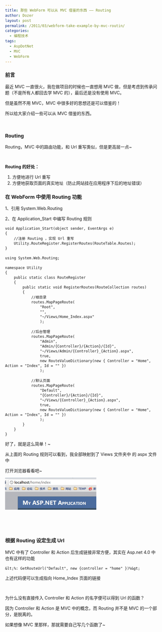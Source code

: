 ```yaml
---
title: 那些 WebForm 可以从 MVC 借鉴的东西 —— Routing
author: Dozer
layout: post
permalink: /2011/03/webform-take-example-by-mvc-routin/
categories:
  - 编程技术
tags:
  - AspDotNet
  - MVC
  - WebForm
---
```


### 前言

最近 MVC 一直很火，我在做项目的时候也一直想用 MVC 做，但是考虑到传承问题（不是所有人都回去学 MVC 的），最后还是没有使用 MVC。

但是虽然不用 MVC，MVC 中很多好的思想还是可以借鉴的！

所以给大家介绍一些可以从 MVC 借鉴的东西。

&nbsp;

### Routing

Routing，MVC 中的路由功能，和 Url 重写类似，但是更高层一点~

&nbsp;

**Routing 的好处：**

1.  方便地进行 Url 重写
2.  方便地获取页面的真实地址（防止网站挂在应用程序下后的地址错误）

<!--more-->

### 在 WebForm 中使用 Routing 功能

1、引用 System.Web.Routing

2、在 Application_Start 中编写 Routing 规则

    void Application_Start(object sender, EventArgs e)
    {
        //注册 Routing ，实现 Url 重写
        Utility.RouteRegister.RegisterRoutes(RouteTable.Routes);
    }

    using System.Web.Routing;

    namespace Utility
    {
        public static class RouteRegister
        {
            public static void RegisterRoutes(RouteCollection routes)
            {
                //根目录
                routes.MapPageRoute(
                    "Root",
                    "",
                    "~/Views/Home_Index.aspx"
                    );

                //后台管理
                routes.MapPageRoute(
                    "Admin",
                    "Admin/{Controller}/{Action}/{Id}",
                    "~/Views/Admin/{Controller}_{Action}.aspx",
                    true,
                    new RouteValueDictionary(new { Controller = "Home", Action = "Index", Id = "" })
                    );

                //默认页面
                routes.MapPageRoute(
                    "Default",
                    "{Controller}/{Action}/{Id}",
                    "~/Views/{Controller}_{Action}.aspx",
                    true,
                    new RouteValueDictionary(new { Controller = "Home", Action = "Index", Id = "" })
                    );
            }
        }
    }

好了，就是这么简单！~

从上面的 Routing 规则可以看到，我全部映射到了 Views 文件夹中 的 aspx 文件中

打开浏览器看看吧~

[<img class="alignnone size-medium wp-image-249" title="routing" alt="routing" src="/uploads/2011/03/routing-300x105.png" width="300" height="105" />][1]

&nbsp;

&nbsp;

### 根据 Routing 设定生成 Url

MVC 中有了 Controller 和 Action 后生成链接非常方便，其实在 Asp.net 4.0 中也有这样的功能

`&lt;%: GetRouteUrl("Default", new {controller = "home" })%&gt;`

上述代码便可以生成指向 Home_Index 页面的链接

&nbsp;

为什么没有直接传入 Controller 和 Action 的名字便可以得到 Url 的函数？

因为 Controller 和 Action 是 MVC 中的概念，而 Routing 并不是 MVC 的一个部分，是脱离的。

如果想像 MVC 里那样，那就需要自己写几个函数了~

 [1]: /uploads/2011/03/routing.png
